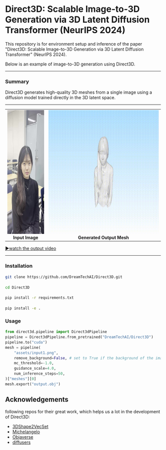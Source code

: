 
# Direct3D: Scalable Image-to-3D Generation via 3D Latent Diffusion Transformer (NeurIPS 2024)

This repository is for environment setup and inference of the paper "Direct3D: Scalable Image-to-3D Generation via 3D Latent Diffusion Transformer" (NeurIPS 2024).

Below is an example of image-to-3D generation using Direct3D.

---

### Summary

Direct3D generates high-quality 3D meshes from a single image using a diffusion model trained directly in the 3D latent space.

---

<p align="center">
  <table>
    <tr>
      <td align="center">
        <img src="assets/input1.png" height="400"/><br/>
        <b>Input Image</b>
      </td>
      <td align="center">
        <img src="assets/output1.gif" height="400"/><br/>
        <b>Generated Output Mesh</b>
      </td>
    </tr>
  </table>
</p>

[▶watch the output video](assets/output1.mp4)

---

### Installation

```sh
git clone https://github.com/DreamTechAI/Direct3D.git

cd Direct3D

pip install -r requirements.txt

pip install -e .
```

### Usage

```python
from direct3d.pipeline import Direct3dPipeline
pipeline = Direct3dPipeline.from_pretrained("DreamTechAI/Direct3D")
pipeline.to("cuda")
mesh = pipeline(
    "assets/input1.png",
    remove_background=False, # set to True if the background of the image needs to be removed
    mc_threshold=-1.0,
    guidance_scale=4.0,
    num_inference_steps=50,
)["meshes"][0]
mesh.export("output.obj")
```

## Acknowledgements

following repos for their great work, which helps us a lot in the development of Direct3D:

- [3DShape2VecSet](https://github.com/1zb/3DShape2VecSet/tree/master)
- [Michelangelo](https://github.com/NeuralCarver/Michelangelo)
- [Objaverse](https://objaverse.allenai.org/)
- [diffusers](https://github.com/huggingface/diffusers)


